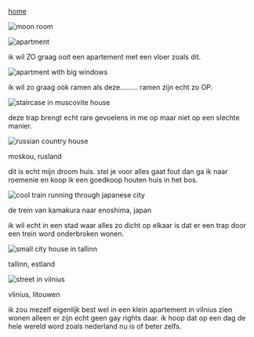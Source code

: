 <a href="http://www.leuke50plussers.nl">home</a>
<p><img src="https://i.pinimg.com/564x/1e/ca/18/1eca187ceb502afe4f692a93631be4ed.jpg" alt="moon room" /></p>
<p><img src="https://i.pinimg.com/564x/87/44/78/87447865d6be26c58240420403339c7c.jpg" alt="apartment" /></p>
<p>ik wil ZO graag ooit een apartement met een vloer zoals dit.</p>
<p><img src="https://i.pinimg.com/564x/e5/9d/1f/e59d1fdbc84d407f23c41fef01972635.jpg" alt="apartment with big windows" /></p>
<p>ik wil zo graag ook ramen als deze......... ramen zijn echt zo OP.</p>
<p><img src="https://i.pinimg.com/564x/5f/05/b2/5f05b21b9783eafd1b5805f75ef262c4.jpg" alt="staircase in muscovite house" /></p>
<p>deze trap brengt echt rare gevoelens in me op maar niet op een slechte manier.</p>
<p><img src="https://i.pinimg.com/564x/61/de/dd/61deddb53442436bbd393950c4cdc5d1.jpg" alt="russian country house" /></p>
<p>moskou, rusland</p>
<p>dit is echt mijn droom huis. stel je voor alles gaat fout dan ga ik naar roemenie en koop ik een goedkoop houten huis in het bos.</p>
<p><img src="https://i.pinimg.com/564x/d4/1e/c0/d41ec0863ebf777217b03ac9abf8fccc.jpg" alt="cool train running through japanese city" /></p>
<p>de trein van kamakura naar enoshima, japan</p>
<p>ik wil echt in een stad waar alles zo dicht op elkaar is dat er een trap door een trein word onderbroken wonen.</p>
<p><img src="https://i.pinimg.com/564x/f4/99/ad/f499ad17f0ffcb996398e0ec441fa29e.jpg" alt="small city house in tallinn" /></p>
<p>tallinn, estland</p>
<p><img src="https://i.pinimg.com/564x/8c/00/0a/8c000ac47cccc3d73042ee14b9c8f711.jpg" alt="street in vilnius" /></p>
<p>vlinius, litouwen</p>
<p>ik zou mezelf eigenlijk best wel in een klein apartement in vilnius zien wonen alleen er zijn echt geen gay rights daar. ik hoop dat op een dag de hele wereld word zoals nederland nu is of beter zelfs.</p>

